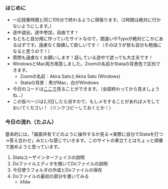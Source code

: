 ### はじめに
  
- 一応授業時間と同じ105分で終わるように頑張ります。（2時間は絶対に行かないようにします。）
- 途中退出，途中参加，自由です！
- もともと自分用に作っていたサイトなので，間違いやTypoが絶対どこかにあるはずです。遠慮なく指摘して欲しいです！（そのほうが皆も自分も勉強になると思うので！）
- 質問も遠慮なくお願いします！話している途中で遮っても大丈夫です！
- WindowsとMac両方用意しました。Zoomの名前かStataの背景色で区別できます。
  - Zoomの名前：Akira SatoとAkira Sato (Windows)
  - Stataの背景：黒がMac，白がWindows
- 今日のコードは[ここで](https://github.com/tth63425/stata_introduction/tree/master/May7)見ることができます。（全部終わってから見ましょうね...）
- この仮ページは2,3日したら消すので，もしメモすることがあればメモしておいてください！（リンクコピーしておくとか！）

### 今日の流れ（たぶん）
基本的には，「画面共有でどのように操作するか見る→実際に自分でStataを打つ→答え合わせ」みたいな感じでいきます。このサイトの章立てとはちょっと順番で進めようと思っています。

1. Stataユーザインターフェイスの説明
2. Doファイルエディタを開いてDoファイルの説明
3. 今日使うフォルダの作成とDoファイルの保存
4. Doファイルの最初の部分を書いてみる
   - kfdw